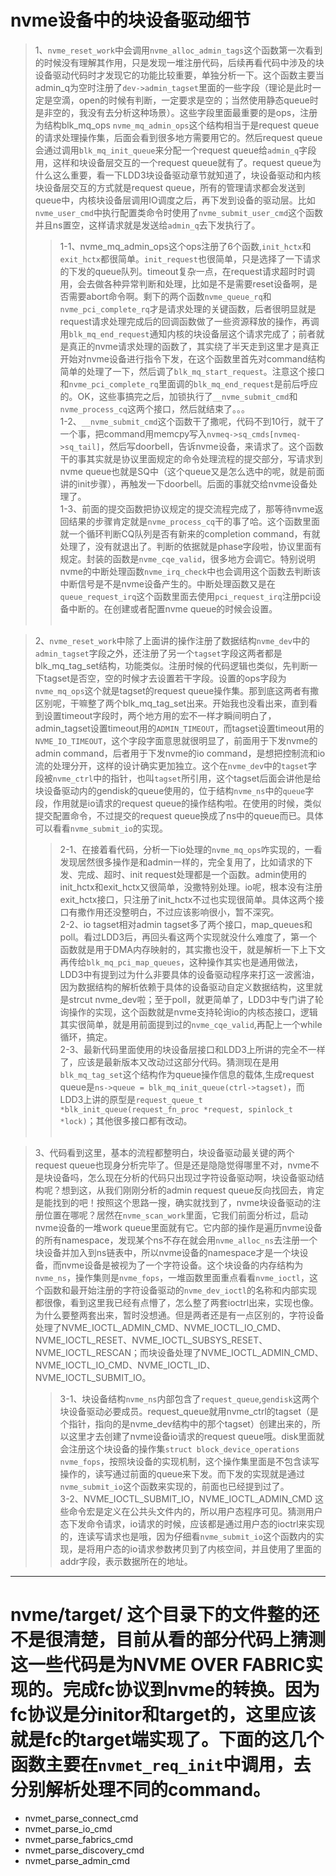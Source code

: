 # nvme设备中的块设备驱动细节

> 1、`nvme_reset_work`中会调用`nvme_alloc_admin_tags`这个函数第一次看到的时候没有理解其作用，只是发现一堆注册代码，后续再看代码中涉及的块设备驱动代码时才发现它的功能比较重要，单独分析一下。这个函数主要当admin_q为空时注册了`dev->admin_tagset`里面的一些字段（理论是此时一定是空滴，open的时候有判断，一定要求是空的；当然使用静态queue时是非空的，我没有去分析这种场景）。这些字段里面最重要的是ops，注册为结构blk_mq_ops `nvme_mq_admin_ops`这个结构相当于是request queue的请求处理操作集，后面会看到很多地方需要用它的。然后request queue会通过调用`blk_mq_init_queue`来分配一个request queue给`admin_q`字段用，这样和块设备层交互的一个request queue就有了。request queue为什么这么重要，看一下LDD3块设备驱动章节就知道了，块设备驱动和内核块设备层交互的方式就是request queue，所有的管理请求都会发送到queue中，内核块设备层调用IO调度之后，再下发到设备的驱动层。比如`nvme_user_cmd`中执行配置类命令时使用了`nvme_submit_user_cmd`这个函数并且ns置空，这样请求就是发送给`admin_q`去下发执行了。
>> 1-1、nvme_mq_admin_ops这个ops注册了6个函数,`init_hctx`和`exit_hctx`都很简单。`init_request`也很简单，只是选择了一下请求的下发的queue队列。timeout复杂一点，在request请求超时时调用，会去做各种异常判断和处理，比如是不是需要reset设备啊，是否需要abort命令啊。剩下的两个函数`nvme_queue_rq`和`nvme_pci_complete_rq`才是请求处理的关键函数，后者很明显就是request请求处理完成后的回调函数做了一些资源释放的操作，再调用`blk_mq_end_request`通知内核的块设备层这个请求完成了；前者就是真正的nvme请求处理的函数了，其实绕了半天走到这里才是真正开始对nvme设备进行指令下发，在这个函数里首先对command结构简单的处理了一下，然后调了`blk_mq_start_request`。注意这个接口和`nvme_pci_complete_rq`里面调的`blk_mq_end_request`是前后呼应的。OK，这些事搞完之后，加锁执行了`__nvme_submit_cmd`和`nvme_process_cq`这两个接口，然后就结束了。。。<br>
>> 1-2、`__nvme_submit_cmd`这个函数干了撒呢，代码不到10行，就干了一个事，把command用memcpy写入`nvmeq->sq_cmds[nvmeq->sq_tail]`，然后写doorbell，告诉nvme设备，来请求了。这个函数干的事其实就是协议里面规定的命令处理流程的提交部分，写请求到nvme queue也就是SQ中（这个queue又是怎么选中的呢，就是前面讲的init步骤），再触发一下doorbell。后面的事就交给nvme设备处理了。<br>
>> 1-3、前面的提交函数把协议规定的提交流程完成了，那等待nvme返回结果的步骤肯定就是`nvme_process_cq`干的事了哈。这个函数里面就一个循环判断CQ队列是否有新来的completion command，有就处理了，没有就退出了。判断的依据就是phase字段啦，协议里面有规定。封装的函数是`nvme_cqe_valid`，很多地方会调它。特别说明nvme的中断处理函数`nvme_irq_check`中也会调用这个函数去判断该中断信号是不是nvme设备产生的。中断处理函数又是在`queue_request_irq`这个函数里面去使用`pci_request_irq`注册pci设备中断的。在创建或者配置nvme queue的时候会设置。<br><br>

> 2、`nvme_reset_work`中除了上面讲的操作注册了数据结构`nvme_dev`中的`admin_tagset`字段之外，还注册了另一个`tagset`字段这两者都是blk_mq_tag_set结构，功能类似。注册时候的代码逻辑也类似，先判断一下tagset是否空，空的时候才去设置若干字段。设置的ops字段为`nvme_mq_ops`这个就是tagset的request queue操作集。那到底这两者有撒区别呢，干嘛整了两个blk_mq_tag_set出来。开始我也没看出来，直到看到设置timeout字段时，两个地方用的宏不一样才瞬间明白了，admin_tagset设置timeout用的`ADMIN_TIMEOUT`，而tagset设置timeout用的`NVME_IO_TIMEOUT`，这个字段字面意思就很明显了，前面用于下发nvme的admin command，后者用于下发nvme的io command，是想把控制流和io流的处理分开，这样的设计确实更加独立。这个在`nvme_dev`中的`tagset`字段被`nvme_ctrl`中的指针，也叫`tagset`所引用，这个tagset后面会讲他是给块设备驱动内的gendisk的queue使用的，位于结构`nvme_ns`中的`queue`字段，作用就是io请求的request queue的操作结构啦。在使用的时候，类似提交配置命令，不过提交的request queue换成了ns中的queue而已。具体可以看看`nvme_submit_io`的实现。<br>
>> 2-1、在接着看代码，分析一下io处理的`nvme_mq_ops`咋实现的，一看发现居然很多操作是和admin一样的，完全复用了，比如请求的下发、完成、超时、init request处理都是一个函数。admin使用的init_hctx和exit_hctx又很简单，没撒特别处理。io呢，根本没有注册exit_hctx接口，只注册了init_hctx不过也实现很简单。具体这两个接口有撒作用还没整明白，不过应该影响很小，暂不深究。<br>
>> 2-2、io tagset相对admin tagset多了两个接口，map_queues和poll。看过LDD3后，再回头看这两个实现就没什么难度了，第一个函数就是用于DMA内存映射的，其实撒也没干，就是解析一下上下文再传给`blk_mq_pci_map_queues`，这种操作其实也是通用做法，LDD3中有提到过为什么非要具体的设备驱动程序来打这一波酱油，因为数据结构的解析依赖于具体的设备驱动自定义数据结构，这里就是strcut nvme_dev啦；至于poll，就更简单了，LDD3中专门讲了轮询操作的实现，这个函数就是nvme支持轮询io的内核态接口，逻辑其实很简单，就是用前面提到过的`nvme_cqe_valid`,再配上一个while循环，搞定。<br>
>> 2-3、最新代码里面使用的块设备层接口和LDD3上所讲的完全不一样了，应该是最新版本又改动过这部分代码。猜测现在是用`blk_mq_tag_set`这个结构作为queue操作信息的载体,生成request queue是`ns->queue = blk_mq_init_queue(ctrl->tagset)`，而LDD3上讲的原型是`request_queue_t *blk_init_queue(request_fn_proc *request, spinlock_t *lock)`；其他很多接口都有改动。<br><br>

> 3、代码看到这里，基本的流程都整明白，块设备驱动最关键的两个request queue也现身分析完毕了。但是还是隐隐觉得哪里不对，nvme不是块设备吗，怎么现在分析的代码只出现过字符设备驱动啊，块设备驱动结构呢？想到这，从我们刚刚分析的admin request queue反向找回去，肯定是能找到的吧！按照这个思路一搜，确实就找到了，nvme块设备驱动的注册位置在哪呢？居然在`nvme_scan_work`里面，它我们前面分析过，启动nvme设备的一堆work queue里面就有它。它内部的操作是遍历nvme设备的所有namespace，发现某个ns不存在就会用`nvme_alloc_ns`去注册一个块设备并加入到ns链表中，所以nvme设备的namespace才是一个块设备，而nvme设备是被视为了一个字符设备。这个块设备的内存结构为`nvme_ns`，操作集则是`nvme_fops`，一堆函数里面重点看看`nvme_ioctl`，这个函数和最开始注册的字符设备驱动的`nvme_dev_ioctl`的名称和内部实现都很像，看到这里我已经有点懵了，怎么整了两套ioctrl出来，实现也像。为什么要整两套出来，暂时没想通。但是两者还是有一点区别的，字符设备处理了NVME_IOCTL_ADMIN_CMD、NVME_IOCTL_IO_CMD、NVME_IOCTL_RESET、NVME_IOCTL_SUBSYS_RESET、NVME_IOCTL_RESCAN；而块设备处理了NVME_IOCTL_ADMIN_CMD、NVME_IOCTL_IO_CMD、NVME_IOCTL_ID、NVME_IOCTL_SUBMIT_IO。<br>
>> 3-1、块设备结构`nvme_ns`内部包含了`request_queue`,`gendisk`这两个块设备驱动必要成员。request_queue就用nvme_ctrl的tagset（是个指针，指向的是nvme_dev结构中的那个tagset）创建出来的，所以这里才去创建了nvme设备io请求的request queue哦。disk里面就会注册这个块设备的操作集`struct block_device_operations nvme_fops`，按照块设备的实现机制，这个操作集里面是不包含读写操作的，读写通过前面的queue来下发。而下发的实现就是通过`nvme_submit_io`这个函数来实现的，前面也已经提到过了。<br>
>> 3-2、NVME_IOCTL_SUBMIT_IO，NVME_IOCTL_ADMIN_CMD 这些命令宏是定义在公共头文件内的，所以用户态程序可见。猜测用户态下发命令请求，io请求的时候，应该都是通过用户态的ioctrl来实现的，连读写请求也是哦，因为仔细看`nvme_submit_io`这个函数内的实现，是将用户态的io请求参数拷贝到了内核空间，并且使用了里面的addr字段，表示数据所在的地址。<br>

***

# nvme/target/ 这个目录下的文件整的还不是很清楚，目前从看的部分代码上猜测这一些代码是为NVME OVER FABRIC实现的。完成fc协议到nvme的转换。因为fc协议是分initor和target的，这里应该就是fc的target端实现了。下面的这几个函数主要在`nvmet_req_init`中调用，去分别解析处理不同的command。
- nvmet_parse_connect_cmd
- nvmet_parse_io_cmd
- nvmet_parse_fabrics_cmd
- nvmet_parse_discovery_cmd
- nvmet_parse_admin_cmd

